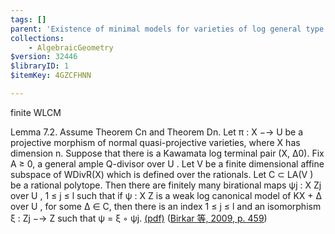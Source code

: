 ```yaml
---
tags: []
parent: 'Existence of minimal models for varieties of log general type'
collections:
    - AlgebraicGeometry
$version: 32446
$libraryID: 1
$itemKey: 4GZCFHNN

---
```

finite WLCM

Lemma 7.2. Assume Theorem Cn and Theorem Dn. Let π : X −→ U be a projective morphism of normal quasi-projective varieties, where X has dimension n. Suppose that there is a Kawamata log terminal pair (X, ∆0). Fix A ≥ 0, a general ample Q-divisor over U . Let V be a finite dimensional affine subspace of WDivR(X) which is defined over the rationals. Let C ⊂ LA(V ) be a rational polytope. Then there are finitely many birational maps ψj : X Zj over U , 1 ≤ j ≤ l such that if ψ : X Z is a weak log canonical model of KX + ∆ over U , for some ∆ ∈ C, then there is an index 1 ≤ j ≤ l and an isomorphism ξ : Zj −→ Z such that ψ = ξ ◦ ψj. <a href="zotero://open-pdf/library/items/HX8EL7YH?page=55&#x26;annotation=HIDVXPJJ">(pdf)</a></a> (<a href="zotero://select/library/items/76SMSSXH">Birkar 等, 2009, p. 459</a>)
